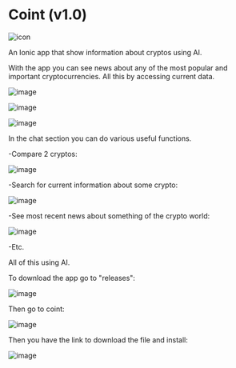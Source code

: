 # Coint (v1.0)
![icon](https://github.com/oZaGGo/coint/assets/113898233/3558cbc1-74a5-4b56-ba5b-b390d208825c)

An Ionic app that show information about cryptos using AI.

With the app you can see news about any of the most popular and important cryptocurrencies. All this by accessing current data.

![image](https://github.com/oZaGGo/coint/assets/113898233/c8f03b20-837a-47ed-b1be-f5d95654a7ce)

![image](https://github.com/oZaGGo/coint/assets/113898233/a0bdcff9-59da-4caf-8a52-1766d294b348)

![image](https://github.com/oZaGGo/coint/assets/113898233/7962ee85-2a7f-4506-a443-15febe68a2c6)

In the chat section you can do various useful functions.

-Compare 2 cryptos:

![image](https://github.com/oZaGGo/coint/assets/113898233/1465f77e-165c-47de-ab06-157ac1e91c5d)

-Search for current information about some crypto:

![image](https://github.com/oZaGGo/coint/assets/113898233/cc9a82fa-a925-461a-b2ea-c3daf5e4bdb4)

-See most recent news about something of the crypto world:

![image](https://github.com/oZaGGo/coint/assets/113898233/1cacc2b3-0652-4778-a168-5b9fc949b513)

-Etc.

All of this using AI.

To download the app go to "releases":

![image](https://github.com/oZaGGo/coint/assets/113898233/d023dd6a-087d-4a51-bd58-a7222231366c)

Then go to coint:

![image](https://github.com/oZaGGo/coint/assets/113898233/2571009b-1c4e-4377-a6f2-c94fc547ae86)

Then you have the link to download the file and install:

![image](https://github.com/oZaGGo/coint/assets/113898233/ce388646-5b21-42e2-bda0-a6de4c01cdcc)


